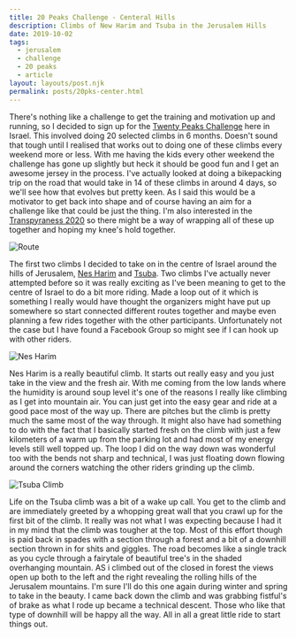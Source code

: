 ```yaml
---
title: 20 Peaks Challenge - Centeral Hills
description: Climbs of New Harim and Tsuba in the Jerusalem Hills
date: 2019-10-02
tags:
  - jerusalem
  - challenge
  - 20 peaks
  - article
layout: layouts/post.njk
permalink: posts/20pks-center.html
---
```

There's nothing like a challenge to get the training and motivation up and running, so I decided to sign up for the [Twenty Peaks Challenge](https://twentypeaks.com/) here in Israel. This involved doing 20 selected climbs in 6 months. Doesn't sound that tough until I realised that works out to doing one of these climbs every weekend more or less. With me having the kids every other weekend the challenge has gone up slightly but heck it should be good fun and I get an awesome jersey in the process. I've actually looked at doing a bikepacking trip on the road that would take in 14 of these climbs in around 4 days, so we'll see how that evolves but pretty keen. As I said this would be a motivator to get back into shape and of course having an aim for a challenge like that could be just the thing. I'm also interested in the [Transpyraness 2020](https://www.transiberica.cc/transpyrenees/) so there might be a way of wrapping all of these up together and hoping my knee's hold together.

![Route](https://res.cloudinary.com/bikepacking/image/upload/f_auto,q_auto,c_scale,w_2048,dpr_auto/v1570008009/20PeaksCenter_zoqo6g.jpg)

The first two climbs I decided to take on in the centre of Israel around the hills of Jerusalem, [Nes Harim](https://twentypeaks.com/peak?id=103&eid=14) and [Tsuba](https://twentypeaks.com/peak?id=427&eid=14). Two climbs I've actually never attempted before so it was really exciting as I've been meaning to get to the centre of Israel to do a bit more riding. Made a loop out of it which is something I really would have thought the organizers might have put up somewhere so start connected different routes together and maybe even planning a few rides together with the other participants. Unfortunately not the case but I have found a Facebook Group so might see if I can hook up with other riders.

![Nes Harim](https://res.cloudinary.com/bikepacking/image/upload/f_auto,q_auto,c_scale,w_2048,dpr_auto/v1570003590/20peaks-center-02.jpg)

Nes Harim is a really beautiful climb. It starts out really easy and you just take in the view and the fresh air. With me coming from the low lands where the humidity is around soup level it's one of the reasons I really like climbing as I get into mountain air. You can just get into the easy gear and ride at a good pace most of the way up. There are pitches but the climb is pretty much the same most of the way through. It might also have had something to do with the fact that I basically started fresh on the climb with just a few kilometers of a warm up from the parking lot and had most of my energy levels still well topped up. The loop I did on the way down was wonderful too with the bends not sharp and technical, I was just floating down flowing around the corners watching the other riders grinding up the climb.

![Tsuba Climb](https://res.cloudinary.com/bikepacking/image/upload/f_auto,q_auto,c_scale,w_2048,dpr_auto/v1570003590/20peaks-center-01.jpg)

Life on the Tsuba climb was a bit of a wake up call. You get to the climb and are immediately greeted by a whopping great wall that you crawl up for the first bit of the climb. It really was not what I was expecting because I had it in my mind that the climb was tougher at the top. Most of this effort though is paid back in spades with a section through a forest and a bit of a downhill section thrown in for shits and giggles. The road becomes like a single track as you cycle through a fairytale of beautiful tree's in the shaded overhanging mountain. AS i climbed out of the closed in forest the views open up both to the left and the right revealing the rolling hills of the Jerusalem mountains. I'm sure I'll do this one again during winter and spring to take in the beauty. I came back down the climb and was grabbing fistful's of brake as what I rode up became a technical descent. Those who like that type of downhill will be happy all the way. All in all a great little ride to start things out.